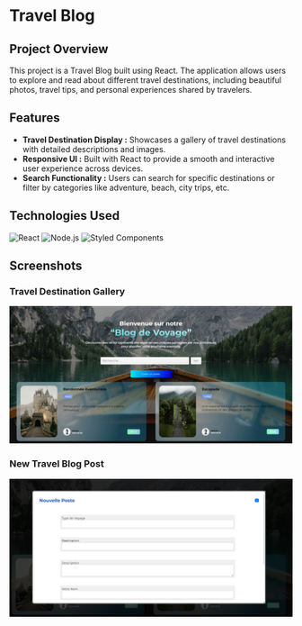 # Travel Blog

## Project Overview
This project is a Travel Blog built using React. The application allows users to explore and read about different travel destinations, including beautiful photos, travel tips, and personal experiences shared by travelers.

## Features
- **Travel Destination Display :** Showcases a gallery of travel destinations with detailed descriptions and images.
- **Responsive UI :** Built with React to provide a smooth and interactive user experience across devices.
- **Search Functionality :** Users can search for specific destinations or filter by categories like adventure, beach, city trips, etc.

## Technologies Used

![React](https://img.shields.io/badge/React-20232A?style=for-the-badge&logo=react&logoColor=61DAFB)
![Node.js](https://img.shields.io/badge/Node.js-43853D?style=for-the-badge&logo=node.js&logoColor=white)
![Styled Components](https://img.shields.io/badge/Styled--Components-DB7093?style=for-the-badge&logo=styled-components&logoColor=white)

## Screenshots
### **Travel Destination Gallery**
![Travel Gallery](https://github.com/Iheb-Zenkri/travel_blog/blob/main/Screenshots/Screenshot%202024-09-20%20174112.png?raw=true)

### **New Travel Blog Post**
![Travel Blog Post](https://github.com/Iheb-Zenkri/travel_blog/blob/main/Screenshots/Screenshot%202024-09-20%20174125.png?raw=true)


